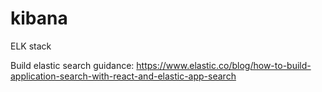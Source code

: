 # kibana
ELK stack

Build elastic search guidance: https://www.elastic.co/blog/how-to-build-application-search-with-react-and-elastic-app-search
